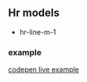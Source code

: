 ## Hr models

- hr-line-m-1

### example

[codepen live example](https://codepen.io/Endwall/pen/poQMvPK)
